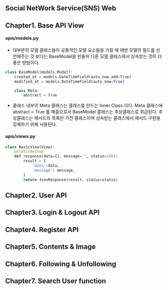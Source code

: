 ## Social NetWork Service(SNS) Web
## Chapter1. Base API View
#### apis/models.py
- 대부분의 모델 클래스들이 공통적인 모델 요소들을 가질 때 매번 모델의 필드를 선언해주는 것 보다는 BaseModel을 만들어 다른 모델 클래스에서 상속받는 것이 더 좋은 방법이다.
```python
class BaseModel(models.Model):
    created_at = models.DateTimeField(auto_now_add=True)
    modified_at = models.DateTimeField(auto_now=True)

    class Meta:
        abstract = True
```
- 클래스 내부의 Meta 클래스는 클래스를 만드는 Inner Class 이다. Meta 클래스에 abstract = True 를 해줌으로서 BaseModel 클래스는 추상클래스로 취급된다. 추상클래스는 메서드의 목록만 가진 클래스이며 상속받는 클래스에서 메서드 구현을 강제하기 위해 사용된다.
#### apis/views.py
```python
class BasicView(View):
    @staticmethod
    def response(data={}, message='', status=200):
        result = {
            'data':data,
            'message': message,
        }
        return JsonResponse(result, status=status)
```
## Chapter2. User API
## Chapter3. Login & Logout API
## Chapter4. Register API
## Chapter5. Contents & Image
## Chapter6. Following & Unfollowing
## Chapter7. Search User function
